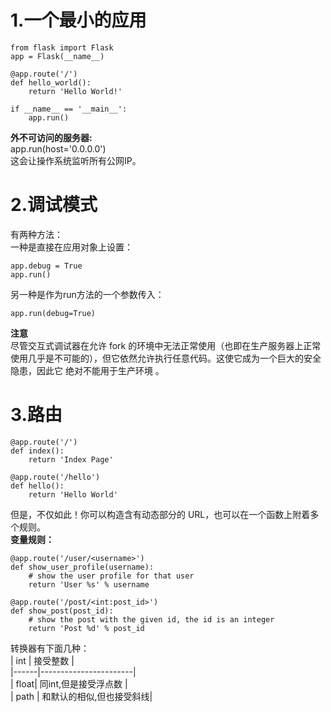 # 1.一个最小的应用  

	from flask import Flask
	app = Flask(__name__)
	
	@app.route('/')
	def hello_world():
	    return 'Hello World!'
	
	if __name__ == '__main__':
	    app.run()
**外不可访问的服务器:**  
app.run(host='0.0.0.0')  
这会让操作系统监听所有公网IP。

# 2.调试模式
有两种方法：  
一种是直接在应用对象上设置：

	app.debug = True
	app.run()
另一种是作为run方法的一个参数传入：

	app.run(debug=True)
**注意**  
尽管交互式调试器在允许 fork 的环境中无法正常使用（也即在生产服务器上正常使用几乎是不可能的），但它依然允许执行任意代码。这使它成为一个巨大的安全隐患，因此它 绝对不能用于生产环境 。
# 3.路由

	@app.route('/')
	def index():
	    return 'Index Page'
	
	@app.route('/hello')
	def hello():
	    return 'Hello World'
但是，不仅如此！你可以构造含有动态部分的 URL，也可以在一个函数上附着多个规则。  
**变量规则：**

	@app.route('/user/<username>')
	def show_user_profile(username):
	    # show the user profile for that user
	    return 'User %s' % username
	
	@app.route('/post/<int:post_id>')
	def show_post(post_id):
	    # show the post with the given id, the id is an integer
	    return 'Post %d' % post_id
转换器有下面几种：  
| int  | 接受整数               |  
|------|-----------------------|  
| float| 同int,但是接受浮点数    |  
| path | 和默认的相似,但也接受斜线|  


